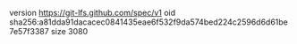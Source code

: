 version https://git-lfs.github.com/spec/v1
oid sha256:a81dda91dacacec0841435eae6f532f9da574bed224c2596d6d61be7e57f3387
size 3080
